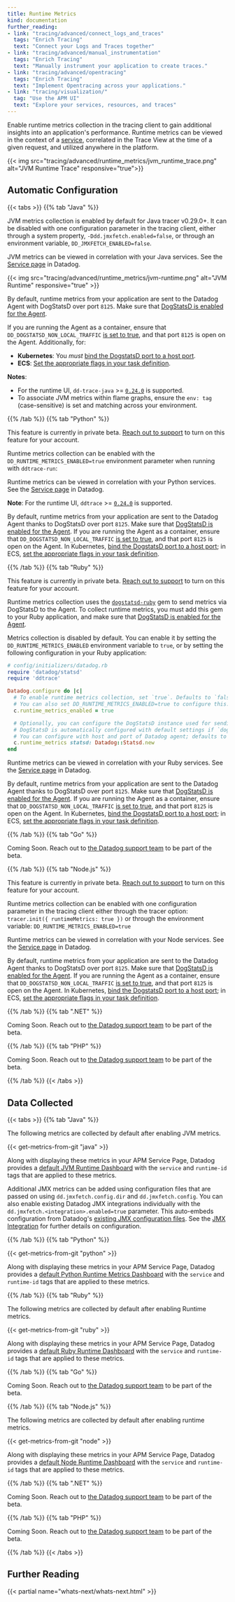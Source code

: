 ```yaml
---
title: Runtime Metrics
kind: documentation
further_reading:
- link: "tracing/advanced/connect_logs_and_traces"
  tags: "Enrich Tracing"
  text: "Connect your Logs and Traces together"
- link: "tracing/advanced/manual_instrumentation"
  tags: "Enrich Tracing"
  text: "Manually instrument your application to create traces."
- link: "tracing/advanced/opentracing"
  tags: "Enrich Tracing"
  text: "Implement Opentracing across your applications."
- link: "tracing/visualization/"
  tag: "Use the APM UI"
  text: "Explore your services, resources, and traces"
---
```


Enable runtime metrics collection in the tracing client to gain additional insights into an application's performance. Runtime metrics can be viewed in the context of a [service][1], correlated in the Trace View at the time of a given request, and utilized anywhere in the platform.

{{< img src="tracing/advanced/runtime_metrics/jvm_runtime_trace.png" alt="JVM Runtime Trace" responsive="true">}}

## Automatic Configuration

{{< tabs >}}
{{% tab "Java" %}}

JVM metrics collection is enabled by default for Java tracer v0.29.0+. It can be disabled with one configuration parameter in the tracing client, either through a system property, `-Ddd.jmxfetch.enabled=false`, or through an environment variable, `DD_JMXFETCH_ENABLED=false`.

JVM metrics can be viewed in correlation with your Java services. See the [Service page][1] in Datadog.

{{< img src="tracing/advanced/runtime_metrics/jvm-runtime.png" alt="JVM Runtime" responsive="true" >}}

By default, runtime metrics from your application are sent to the Datadog Agent with DogStatsD over port `8125`. Make sure that [DogStatsD is enabled for the Agent][2].

If you are running the Agent as a container, ensure that `DD_DOGSTATSD_NON_LOCAL_TRAFFIC` [is set to true][3], and that port `8125` is open on the Agent. Additionally, for:

* **Kubernetes**: You *must* [bind the DogstatsD port to a host port][4].
* **ECS**: [Set the appropriate flags in your task definition][5].

**Notes**:

* For the runtime UI, `dd-trace-java` >= [`0.24.0`][6] is supported.
* To associate JVM metrics within flame graphs, ensure the `env: tag` (case-sensitive) is set and matching across your environment.

[1]: https://app.datadoghq.com/apm/services
[2]: /developers/dogstatsd/#setup
[3]: /agent/docker/#dogstatsd-custom-metrics
[4]: /agent/kubernetes/dogstatsd/#bind-the-dogstatsd-port-to-a-host-port
[5]: /integrations/amazon_ecs/?tab=python#create-an-ecs-task
[6]: https://github.com/DataDog/dd-trace-java/releases/tag/v0.24.0
{{% /tab %}}
{{% tab "Python" %}}

<div class="alert alert-warning">
This feature is currently in private beta. <a href="https://docs.datadoghq.com/help/">Reach out to support</a> to turn on this feature for your account.
</div>

Runtime metrics collection can be enabled with the `DD_RUNTIME_METRICS_ENABLED=true` environment parameter when running with `ddtrace-run`:

Runtime metrics can be viewed in correlation with your Python services. See the [Service page][1] in Datadog.

**Note**: For the runtime UI, `ddtrace` >= [`0.24.0`][2] is supported.

By default, runtime metrics from your application are sent to the Datadog Agent thanks to DogStatsD over port `8125`. Make sure that [DogStatsD is enabled for the Agent][3].
If you are running the Agent as a container, ensure that `DD_DOGSTATSD_NON_LOCAL_TRAFFIC` [is set to true][4], and that port `8125` is open on the Agent.
In Kubernetes, [bind the DogstatsD port to a host port][5]; in ECS, [set the appropriate flags in your task definition][6].


[1]: https://app.datadoghq.com/apm/services
[2]: https://github.com/DataDog/dd-trace-py/releases/tag/v0.24.0
[3]: /developers/metrics/dogstatsd_metrics_submission/#setup
[4]: /agent/docker/#dogstatsd-custom-metrics
[5]: /agent/kubernetes/dogstatsd/#bind-the-dogstatsd-port-to-a-host-port
[6]: /integrations/amazon_ecs/?tab=python#create-an-ecs-task
{{% /tab %}}
{{% tab "Ruby" %}}

<div class="alert alert-warning">
This feature is currently in private beta. <a href="https://docs.datadoghq.com/help/">Reach out to support</a> to turn on this feature for your account.
</div>

Runtime metrics collection uses the [`dogstatsd-ruby`][1] gem to send metrics via DogStatsD to the Agent. To collect runtime metrics, you must add this gem to your Ruby application, and make sure that [DogStatsD is enabled for the Agent][2].

Metrics collection is disabled by default. You can enable it by setting the `DD_RUNTIME_METRICS_ENABLED` environment variable to `true`, or by setting the following configuration in your Ruby application:

```ruby
# config/initializers/datadog.rb
require 'datadog/statsd'
require 'ddtrace'

Datadog.configure do |c|
  # To enable runtime metrics collection, set `true`. Defaults to `false`
  # You can also set DD_RUNTIME_METRICS_ENABLED=true to configure this.
  c.runtime_metrics_enabled = true

  # Optionally, you can configure the DogStatsD instance used for sending runtime metrics.
  # DogStatsD is automatically configured with default settings if `dogstatsd-ruby` is available.
  # You can configure with host and port of Datadog agent; defaults to 'localhost:8125'.
  c.runtime_metrics statsd: Datadog::Statsd.new
end
```

Runtime metrics can be viewed in correlation with your Ruby services. See the [Service page][3] in Datadog.

By default, runtime metrics from your application are sent to the Datadog Agent thanks to DogStatsD over port `8125`. Make sure that [DogStatsD is enabled for the Agent][4].
If you are running the Agent as a container, ensure that `DD_DOGSTATSD_NON_LOCAL_TRAFFIC` [is set to true][5], and that port `8125` is open on the Agent.
In Kubernetes, [bind the DogstatsD port to a host port][6]; in ECS, [set the appropriate flags in your task definition][7].


[1]: https://rubygems.org/gems/dogstatsd-ruby
[2]: /developers/metrics/dogstatsd_metrics_submission/#setup
[3]: https://app.datadoghq.com/apm/service
[4]: /developers/metrics/dogstatsd_metrics_submission/#setup
[5]: /agent/docker/#dogstatsd-custom-metrics
[6]: /agent/kubernetes/dogstatsd/#bind-the-dogstatsd-port-to-a-host-port
[7]: /integrations/amazon_ecs/?tab=python#create-an-ecs-task
{{% /tab %}}
{{% tab "Go" %}}

Coming Soon. Reach out to [the Datadog support team][1] to be part of the beta.


[1]: /help
{{% /tab %}}
{{% tab "Node.js" %}}

<div class="alert alert-warning">
This feature is currently in private beta. <a href="https://docs.datadoghq.com/help/">Reach out to support</a> to turn on this feature for your account.
</div>

Runtime metrics collection can be enabled with one configuration parameter in the tracing client either through the tracer option: `tracer.init({ runtimeMetrics: true })` or through the environment variable: `DD_RUNTIME_METRICS_ENABLED=true`

Runtime metrics can be viewed in correlation with your Node services. See the [Service page][1] in Datadog.

By default, runtime metrics from your application are sent to the Datadog Agent thanks to DogStatsD over port `8125`. Make sure that [DogStatsD is enabled for the Agent][2].
If you are running the Agent as a container, ensure that `DD_DOGSTATSD_NON_LOCAL_TRAFFIC` [is set to true][3], and that port `8125` is open on the Agent.
In Kubernetes, [bind the DogstatsD port to a host port][4]; in ECS, [set the appropriate flags in your task definition][5].


[1]: https://app.datadoghq.com/apm/services
[2]: /developers/metrics/dogstatsd_metrics_submission/#setup
[3]: /agent/docker/#dogstatsd-custom-metrics
[4]: /agent/kubernetes/dogstatsd/#bind-the-dogstatsd-port-to-a-host-port
[5]: /integrations/amazon_ecs/?tab=python#create-an-ecs-task
{{% /tab %}}
{{% tab ".NET" %}}

Coming Soon. Reach out to [the Datadog support team][1] to be part of the beta.


[1]: /help
{{% /tab %}}
{{% tab "PHP" %}}

Coming Soon. Reach out to [the Datadog support team][1] to be part of the beta.


[1]: /help
{{% /tab %}}
{{< /tabs >}}

## Data Collected

{{< tabs >}}
{{% tab "Java" %}}

The following metrics are collected by default after enabling JVM metrics.

{{< get-metrics-from-git "java" >}}

Along with displaying these metrics in your APM Service Page, Datadog provides a [default JVM Runtime Dashboard][1] with the `service` and `runtime-id` tags that are applied to these metrics.

Additional JMX metrics can be added using configuration files that are passed on using `dd.jmxfetch.config.dir` and `dd.jmxfetch.config`. You can also enable existing Datadog JMX integrations individually with the `dd.jmxfetch.<integration>.enabled=true` parameter. This auto-embeds configuration from Datadog's [existing JMX configuration files][2]. See the [JMX Integration][3] for further details on configuration.

[1]: https://app.datadoghq.com/dash/integration/256/jvm-runtime-metrics
[2]: https://github.com/DataDog/integrations-core/search?q=jmx_metrics&unscoped_q=jmx_metrics
[3]: /integrations/java/#configuration
{{% /tab %}}
{{% tab "Python" %}}

{{< get-metrics-from-git "python" >}}

Along with displaying these metrics in your APM Service Page, Datadog provides a [default Python Runtime Metrics Dashboard][1] with the `service` and `runtime-id` tags that are applied to these metrics.

[1]: https://app.datadoghq.com/dash/integration/30267/python-runtime-metrics
{{% /tab %}}
{{% tab "Ruby" %}}

The following metrics are collected by default after enabling Runtime metrics.

{{< get-metrics-from-git "ruby" >}}

Along with displaying these metrics in your APM Service Page, Datadog provides a [default Ruby Runtime Dashboard][1] with the `service` and `runtime-id` tags that are applied to these metrics.


[1]: https://app.datadoghq.com/dash/integration/30268/ruby-runtime-metrics
{{% /tab %}}
{{% tab "Go" %}}

Coming Soon. Reach out to [the Datadog support team][1] to be part of the beta.


[1]: /help
{{% /tab %}}
{{% tab "Node.js" %}}

The following metrics are collected by default after enabling runtime metrics.

{{< get-metrics-from-git "node" >}}

Along with displaying these metrics in your APM Service Page, Datadog provides a [default Node Runtime Dashboard][1] with the `service` and `runtime-id` tags that are applied to these metrics.

[1]: https://app.datadoghq.com/dash/integration/30269/node-runtime-metrics
{{% /tab %}}
{{% tab ".NET" %}}

Coming Soon. Reach out to [the Datadog support team][1] to be part of the beta.


[1]: /help
{{% /tab %}}
{{% tab "PHP" %}}

Coming Soon. Reach out to [the Datadog support team][1] to be part of the beta.


[1]: /help
{{% /tab %}}
{{< /tabs >}}

## Further Reading

{{< partial name="whats-next/whats-next.html" >}}

[1]: /tracing/visualization/#services
